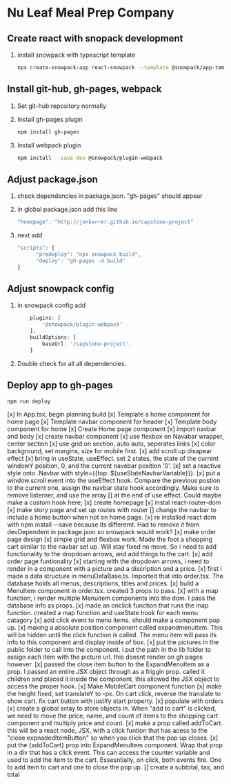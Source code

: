# Nu Leaf Meal Prep Company

## Create react with snopack development

1. install snowpack with typescript template

    ```bash
    npx create-snowpack-app react-snowpack --template @snowpack/app-template-react-typescript
    ```

## Install git-hub, gh-pages, webpack

1. Set git-hub repository normally
2. Install gh-pages plugin

    ```bash
    npm install gh-pages
    ```

3. Install webpack plugin

    ```bash
    npm install --save-dev @snowpack/plugin-webpack
    ```

## Adjust package.json

1. check dependencies in package.json. "gh-pages" should appear
2. in global package.json add this line

    ```javascript
    "homepage": "http://jonkarrer.github.io/capstone-project" 
    ```

3. next add

    ```javascript
    "scripts": {
          "predeploy": "npx snowpack build",
          "deploy": "gh-pages -d build"
    }
    ```

## Adjust snowpack config

1. in snowpack config add

    ```javascript
        plugins: [
            '@snowpack/plugin-webpack'
        ],
        buildOptions: [
            baseUrl: '/capstone-project'.
        ]
    ```

2. Double check for all all dependencies.

## Deploy app to gh-pages

```bash
npm run deploy
```

[x] In App.tsx, begin planning build
    [x] Template a home component for home page
    [x] Template navbar component for header
    [x] Template body component for home
[x] Create Home page component
    [x] import navbar and body
[x] create navbar component
    [x] use flexbox on Navabar wrapper, center section
    [x] use grid on section, auto auto, seperates links
    [x] color background, set margins, size for mobile first.
    [x] add scroll up disapear effect
        [x] bring in useState, useEffect. set 2 states, the state of the 
            current windowY position, 0, and the current navebar position
            '0'.
        [x] set a reactive style onto .Navbar with 
            style={{top: ${useStateNavbarVariable}}}. 
        [x] put a window.scroll event into the useEffect hook. Compare 
            the previous postion to the current one, assign the navbar
            state hook accordingly. Make sure to remove listerner, and use the array [] at the end of use effect. Could maybe make a custom hook here;
[x] create homepage
[x] instal react-router-dom
[x] make story page and set up routes with router
    [] change the navbar to include a home button when not on home page. 
[x] re installed react dom with npm install --save because its differemt. Had to remove it from devDependent in package.json so snowpack would work?
[x] make order page design
    [x] simple grid and flexbox work. Made the foot a shopping cart similar to the navbar set up. Will stay fixed no move. So i need to add functionality to the dropdown arrows, and add things to the cart. 
[x] add order page funtionality
    [x] starting with the dropdown arrows, i need to render in a component with a picture and a discription and a price.
    [x] first i made a data structure in menuDataBase.ts. Imported that into order.tsx. The database holds all menus, descriptions, titles and prices. 
    [x] build a MenuItem component in order.tsx. created 3 props to pass. 
    [x] with a map function, i render multiple Menuitem components into the dom. I pass the database info as props. 
    [x] made an onclick function that runs the map function. created a map function and useState hook for each menu catagory
[x] add click event to menu items. should make a component pop up.
    [x] making a absolute position component called expandmenuitem. This will be hidden until the click function is called. The menu item will pass its info to this component and display inside of box.
    [x] put the pictures in the public folder to call into the component. i put the path in the lib folder
    to assign each item with the picture url. this doesnt render on gh pages however. 
    [x] passed the close item button to the ExpandMenuItem as a prop. I passed an entire JSX object through
    as a friggin prop. called it children and placed it inside the component. this allowed the JSX object to access the proper hook. 
[x] Make MobileCart component function
    [x] make the height fixed, set translateY to -px. On cart click, reverse the translate to show cart. 
    fix cart button with justify start property. 
[x] populate with orders
    [x] create a global array to store objects in. When "add to cart" is clicked, we need to move the price, name, and count of items to the shopping cart component and multiply price and count. 
    [x] make a prop called addToCart. this will be a react node, JSX, with a click funtion that has acess to the "close expnadedItemButton" so when you click that the pop up closes.
    [x] put the {addToCart} prop into ExpandMenuItem component. Wrap that prop in a div that has a click event. 
    This can access the counter variable and used to add the item to the cart. Essesntially, on click, both events fire. One to add item to cart and one to close the pop up.
[] create a subtotal, tax, and total
